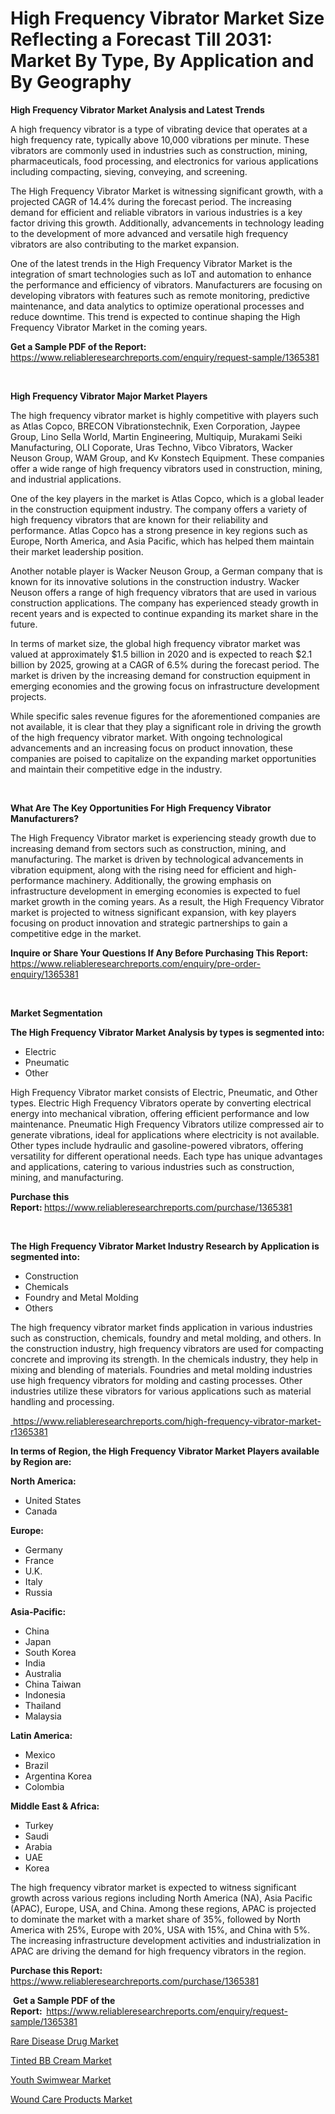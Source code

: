 <p><h1>High Frequency Vibrator Market Size Reflecting a Forecast Till 2031: Market By Type, By Application and By Geography</h1></p><p><strong>High Frequency Vibrator Market Analysis and Latest Trends</strong></p>
<p><p>A high frequency vibrator is a type of vibrating device that operates at a high frequency rate, typically above 10,000 vibrations per minute. These vibrators are commonly used in industries such as construction, mining, pharmaceuticals, food processing, and electronics for various applications including compacting, sieving, conveying, and screening.</p><p>The High Frequency Vibrator Market is witnessing significant growth, with a projected CAGR of 14.4% during the forecast period. The increasing demand for efficient and reliable vibrators in various industries is a key factor driving this growth. Additionally, advancements in technology leading to the development of more advanced and versatile high frequency vibrators are also contributing to the market expansion.</p><p>One of the latest trends in the High Frequency Vibrator Market is the integration of smart technologies such as IoT and automation to enhance the performance and efficiency of vibrators. Manufacturers are focusing on developing vibrators with features such as remote monitoring, predictive maintenance, and data analytics to optimize operational processes and reduce downtime. This trend is expected to continue shaping the High Frequency Vibrator Market in the coming years.</p></p>
<p><strong>Get a Sample PDF of the Report:&nbsp;</strong> <a href="https://www.reliableresearchreports.com/enquiry/request-sample/1365381">https://www.reliableresearchreports.com/enquiry/request-sample/1365381</a></p>
<p>&nbsp;</p>
<p><strong>High Frequency Vibrator Major Market Players</strong></p>
<p><p>The high frequency vibrator market is highly competitive with players such as Atlas Copco, BRECON Vibrationstechnik, Exen Corporation, Jaypee Group, Lino Sella World, Martin Engineering, Multiquip, Murakami Seiki Manufacturing, OLI Coporate, Uras Techno, Vibco Vibrators, Wacker Neuson Group, WAM Group, and Kv Konstech Equipment. These companies offer a wide range of high frequency vibrators used in construction, mining, and industrial applications.</p><p>One of the key players in the market is Atlas Copco, which is a global leader in the construction equipment industry. The company offers a variety of high frequency vibrators that are known for their reliability and performance. Atlas Copco has a strong presence in key regions such as Europe, North America, and Asia Pacific, which has helped them maintain their market leadership position.</p><p>Another notable player is Wacker Neuson Group, a German company that is known for its innovative solutions in the construction industry. Wacker Neuson offers a range of high frequency vibrators that are used in various construction applications. The company has experienced steady growth in recent years and is expected to continue expanding its market share in the future.</p><p>In terms of market size, the global high frequency vibrator market was valued at approximately $1.5 billion in 2020 and is expected to reach $2.1 billion by 2025, growing at a CAGR of 6.5% during the forecast period. The market is driven by the increasing demand for construction equipment in emerging economies and the growing focus on infrastructure development projects.</p><p>While specific sales revenue figures for the aforementioned companies are not available, it is clear that they play a significant role in driving the growth of the high frequency vibrator market. With ongoing technological advancements and an increasing focus on product innovation, these companies are poised to capitalize on the expanding market opportunities and maintain their competitive edge in the industry.</p></p>
<p>&nbsp;</p>
<p><strong>What Are The Key Opportunities For High Frequency Vibrator Manufacturers?</strong></p>
<p><p>The High Frequency Vibrator market is experiencing steady growth due to increasing demand from sectors such as construction, mining, and manufacturing. The market is driven by technological advancements in vibration equipment, along with the rising need for efficient and high-performance machinery. Additionally, the growing emphasis on infrastructure development in emerging economies is expected to fuel market growth in the coming years. As a result, the High Frequency Vibrator market is projected to witness significant expansion, with key players focusing on product innovation and strategic partnerships to gain a competitive edge in the market.</p></p>
<p><strong>Inquire or Share Your Questions If Any Before Purchasing This Report:</strong> <a href="https://www.reliableresearchreports.com/enquiry/pre-order-enquiry/1365381">https://www.reliableresearchreports.com/enquiry/pre-order-enquiry/1365381</a></p>
<p>&nbsp;</p>
<p><strong>Market Segmentation</strong></p>
<p><strong>The High Frequency Vibrator Market Analysis by types is segmented into:</strong></p>
<p><ul><li>Electric</li><li>Pneumatic</li><li>Other</li></ul></p>
<p><p>High Frequency Vibrator market consists of Electric, Pneumatic, and Other types. Electric High Frequency Vibrators operate by converting electrical energy into mechanical vibration, offering efficient performance and low maintenance. Pneumatic High Frequency Vibrators utilize compressed air to generate vibrations, ideal for applications where electricity is not available. Other types include hydraulic and gasoline-powered vibrators, offering versatility for different operational needs. Each type has unique advantages and applications, catering to various industries such as construction, mining, and manufacturing.</p></p>
<p><strong>Purchase this Report:&nbsp;</strong><a href="https://www.reliableresearchreports.com/purchase/1365381">https://www.reliableresearchreports.com/purchase/1365381</a></p>
<p>&nbsp;</p>
<p><strong>The High Frequency Vibrator Market Industry Research by Application is segmented into:</strong></p>
<p><ul><li>Construction</li><li>Chemicals</li><li>Foundry and Metal Molding</li><li>Others</li></ul></p>
<p><p>The high frequency vibrator market finds application in various industries such as construction, chemicals, foundry and metal molding, and others. In the construction industry, high frequency vibrators are used for compacting concrete and improving its strength. In the chemicals industry, they help in mixing and blending of materials. Foundries and metal molding industries use high frequency vibrators for molding and casting processes. Other industries utilize these vibrators for various applications such as material handling and processing.</p></p>
<p><a href="https://www.reliableresearchreports.com/high-frequency-vibrator-market-r1365381">&nbsp;https://www.reliableresearchreports.com/high-frequency-vibrator-market-r1365381</a></p>
<p><strong>In terms of Region, the High Frequency Vibrator Market Players available by Region are:</strong></p>
<p>
    <p> <strong> North America: </strong>
        <ul>
            <li>United States</li>
            <li>Canada</li>
        </ul>
        </p> 
    <p> <strong> Europe: </strong>
        <ul>
            <li>Germany</li>
            <li>France</li>
            <li>U.K.</li>
            <li>Italy</li>
            <li>Russia</li>
        </ul>
        </p> 
    <p> <strong> Asia-Pacific: </strong>
        <ul>
            <li>China</li>
            <li>Japan</li>
            <li>South Korea</li>
            <li>India</li>
            <li>Australia</li>
            <li>China Taiwan</li>
            <li>Indonesia</li>
            <li>Thailand</li>
            <li>Malaysia</li>
        </ul>
        </p> 
    <p> <strong> Latin America: </strong>
        <ul>
            <li>Mexico</li>
            <li>Brazil</li>
            <li>Argentina Korea</li>
            <li>Colombia</li>
        </ul>
        </p> 
    <p> <strong> Middle East & Africa: </strong>
        <ul>
            <li>Turkey</li>
            <li>Saudi</li>
            <li>Arabia</li>
            <li>UAE</li>
            <li>Korea</li>
        </ul>
    </p>
    </p>
<p><p>The high frequency vibrator market is expected to witness significant growth across various regions including North America (NA), Asia Pacific (APAC), Europe, USA, and China. Among these regions, APAC is projected to dominate the market with a market share of 35%, followed by North America with 25%, Europe with 20%, USA with 15%, and China with 5%. The increasing infrastructure development activities and industrialization in APAC are driving the demand for high frequency vibrators in the region.</p></p>
<p><strong>Purchase this Report: </strong><a href="https://www.reliableresearchreports.com/purchase/1365381">https://www.reliableresearchreports.com/purchase/1365381</a></p>
<p>&nbsp;<strong>Get a Sample PDF of the Report:&nbsp;&nbsp;</strong><a href="https://www.reliableresearchreports.com/enquiry/request-sample/1365381">https://www.reliableresearchreports.com/enquiry/request-sample/1365381</a></p>
<p><strong></strong></p>
<p><p><a href="https://github.com/AlysaLedner2023/Market-Research-Report-List-2/blob/main/rare-disease-drug-market.md">Rare Disease Drug Market</a></p><p><a href="https://www.linkedin.com/pulse/tinted-bb-cream-market-size-growth-trends-statistics-amp-fkd2c">Tinted BB Cream Market</a></p><p><a href="https://www.linkedin.com/pulse/youth-swimwear-market-size-growth-industry-analysis-segmentation-dnhuc">Youth Swimwear Market</a></p><p><a href="https://github.com/JermaineCrona2023/Market-Research-Report-List-1/blob/main/wound-care-products-market.md">Wound Care Products Market</a></p></p>